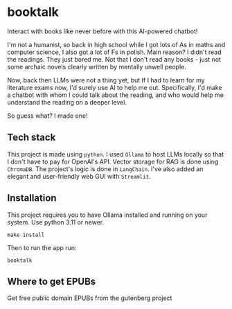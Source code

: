 # booktalk
Interact with books like never before with this AI-powered chatbot!

I'm not a humanist, so back in high school while I got lots of As in maths and computer science, I also got a lot of Fs in polish. Main reason? I didn't read the readings. They just bored me. Not that I don't read any books - just not some archaic novels clearly written by mentally unwell people.

Now, back then LLMs were not a thing yet, but If I had to learn for my literature exams now, I'd surely use AI to help me out. Specifically, I'd make a chatbot with whom I could talk about the reading, and who would help me understand the reading on a deeper level.

So guess what? I made one!

## Tech stack
This project is made using `python`. I used `Ollama` to host LLMs locally so that I don't have to pay for OpenAI's API. Vector storage for RAG is done using `ChromaDB`. The project's logic is done in `LangChain`. I've also added an elegant and user-friendly web GUI with `Streamlit`.

## Installation
This project requires you to have Ollama installed and running on your system. Use python 3.11 or newer.
```
make install
```
Then to run the app run:
```
booktalk
```

## Where to get EPUBs
Get free public domain EPUBs from the gutenberg project
